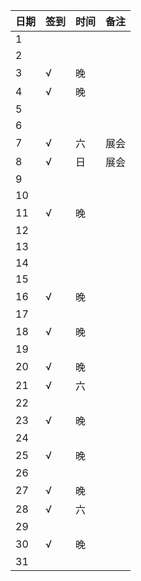 日期|签到|时间|备注|
:---------------|:---------------|:---------------|:---------------
1||||
2||||
3|√|晚||
4|√|晚||
5||||
6||||
7|√|六|展会|
8|√|日|展会|
9||||
10||||
11|√|晚||
12||||
13||||
14||||
15||||
16|√|晚||
17||||
18|√|晚||
19||||
20|√|晚||
21|√|六||
22||||
23|√|晚||
24||||
25|√|晚||
26||||
27|√|晚||
28|√|六||
29||||
30|√|晚||
31||||
